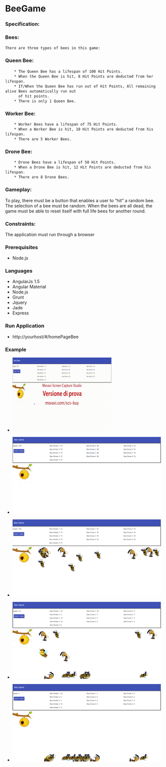 # BeeGame

### Specification:

### Bees:
    There are three types of bees in this game:
### Queen Bee:
		* The Queen Bee has a lifespan of 100 Hit Points.
		* When the Queen Bee is hit, 8 Hit Points are deducted from her lifespan.
		* If/When the Queen Bee has run out of Hit Points, All remaining alive Bees automatically run out 
		  of hit points.
		* There is only 1 Queen Bee.
### Worker Bee:
		* Worker Bees have a lifespan of 75 Hit Points.
		* When a Worker Bee is hit, 10 Hit Points are deducted from his lifespan.
		* There are 5 Worker Bees.
### Drone Bee:
		* Drone Bees have a lifespan of 50 Hit Points.
		* When a Drone Bee is hit, 12 Hit Points are deducted from his lifespan.
		* There are 8 Drone Bees.


### Gameplay:
To play, there must be a button that enables a user to “hit” a random bee. The selection of a bee must be random. When the bees are all dead, the game must be able to reset itself with full life bees for another round.

### Constraints:
The application must run through a browser

### Prerequisites

* Node.js

### Languages

* AngularJs 1.5
* Angular Material
* Node.js
* Grunt
* Jquery
* Jade
* Express

### Run Application

* http://yourhost/#/homePageBee

### Example

* ![Alt text](/public/video/BeeGame_gif.gif?raw=true "Start Game")

* ![Alt text](/public/images/test_screen/startGame.png?raw=true "Start Game")

* ![Alt text](/public/images/test_screen/startGameRun.png?raw=true "Start Game Run")

* ![Alt text](/public/images/test_screen/startGameBeeDead.png?raw=true "Bee Dead")

* ![Alt text](/public/images/test_screen/startGameQueenBeeDead.png?raw=true "Quenn Bee Dead")


